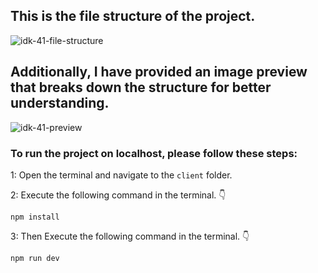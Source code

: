 ## This is the file structure of the project.

![idk-41-file-structure](https://github.com/movevirtual/idk-tailwindkit-instruction/assets/136367781/93a93a5b-33d0-4768-b382-89c14fc5a09a)

## Additionally, I have provided an image preview that breaks down the structure for better understanding.

![idk-41-preview](https://github.com/movevirtual/idk-tailwindkit-instruction/assets/136367781/ae3495f2-3e52-441a-a1c3-9441f898a517)

### To run the project on localhost, please follow these steps:

1: Open the terminal and navigate to the `client` folder.

2: Execute the following command in the terminal. 👇

```
npm install
```

3: Then Execute the following command in the terminal. 👇

```
npm run dev
```
